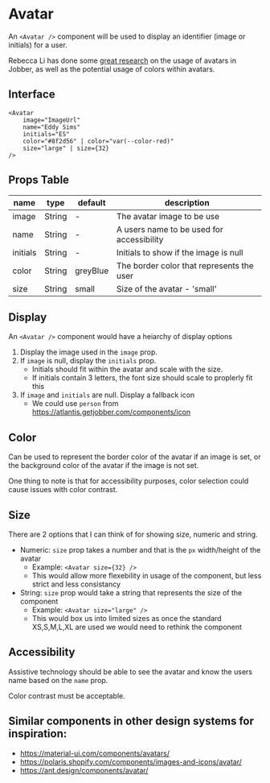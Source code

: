 # Avatar

An `<Avatar />` component will be used to display an identifier (image or
initials) for a user.

Rebecca Li has done some
[great research](https://jobber.atlassian.net/browse/JOB-19028) on the usage of
avatars in Jobber, as well as the potential usage of colors within avatars.

## Interface

```
<Avatar
    image="ImageUrl"
    name="Eddy Sims"
    initials="ES"
    color="#8f2d56" | color="var(--color-red)"
    size="large" | size={32}
/>
```

## Props Table

| name     | type   | default  | description                               |
| -------- | ------ | -------- | ----------------------------------------- |
| image    | String | -        | The avatar image to be use                |
| name     | String | -        | A users name to be used for accessibility |
| initials | String | -        | Initials to show if the image is null     |
| color    | String | greyBlue | The border color that represents the user |
| size     | String | small    | Size of the avatar - 'small'              | 'large' |

## Display

An `<Avatar />` component would have a heiarchy of display options

1. Display the image used in the `image` prop.
2. If `image` is null, display the `initials` prop.
   - Initials should fit within the avatar and scale with the size.
   - If initials contain 3 letters, the font size should scale to proplerly fit
     this
3. If `image` and `initials` are null. Display a fallback icon
   - We could use `person` from https://atlantis.getjobber.com/components/icon

## Color

Can be used to represent the border color of the avatar if an image is set, or
the background color of the avatar if the image is not set.

One thing to note is that for accessibility purposes, color selection could
cause issues with color contrast.

## Size

There are 2 options that I can think of for showing size, numeric and string.

- Numeric: `size` prop takes a number and that is the `px` width/height of the
  avatar
  - Example: `<Avatar size={32} />`
  - This would allow more flexebility in usage of the component, but less strict
    and less consistancy
- String: `size` prop would take a string that represents the size of the
  component
  - Example: `<Avatar size="large" />`
  - This would box us into limited sizes as once the standard XS,S,M,L,XL are
    used we would need to rethink the component

## Accessibility

Assistive technology should be able to see the avatar and know the users name
based on the `name` prop.

Color contrast must be acceptable.

## Similar components in other design systems for inspiration:

- https://material-ui.com/components/avatars/
- https://polaris.shopify.com/components/images-and-icons/avatar/
- https://ant.design/components/avatar/
